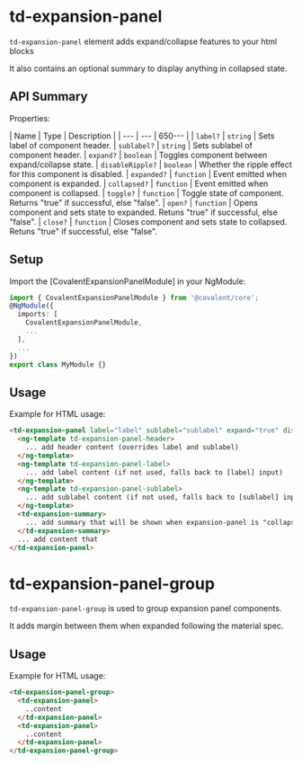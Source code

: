 # td-expansion-panel

`td-expansion-panel` element adds expand/collapse features to your html blocks

It also contains an optional summary to display anything in collapsed state.

## API Summary

Properties:

| Name | Type | Description |
| --- | --- | 650--- |
| `label?` | `string` | Sets label of component header.
| `sublabel?` | `string` | Sets sublabel of component header.
| `expand?` | `boolean` | Toggles component between expand/collapse state.
| `disableRipple?` | `boolean` | Whether the ripple effect for this component is disabled.
| `expanded?` | `function` | Event emitted when component is expanded.
| `collapsed?` | `function` | Event emitted when component is collapsed.
| `toggle?` | `function` | Toggle state of component. Returns "true" if successful, else "false".
| `open?` | `function` | Opens component and sets state to expanded. Retuns "true" if successful, else "false".
| `close?` | `function` | Closes component and sets state to collapsed. Retuns "true" if successful, else "false".

## Setup

Import the [CovalentExpansionPanelModule] in your NgModule:

```typescript
import { CovalentExpansionPanelModule } from '@covalent/core';
@NgModule({
  imports: [
    CovalentExpansionPanelModule,
    ...
  ],
  ...
})
export class MyModule {}
```

## Usage

Example for HTML usage:

```html
<td-expansion-panel label="label" sublabel="sublabel" expand="true" disabled="false" (expanded)="expandedEvent()" (collapsed)="collapsedEvent()" [disableRipple]="false">
  <ng-template td-expansion-panel-header>
    ... add header content (overrides label and sublabel)
  </ng-template>
  <ng-template td-expansion-panel-label>
    ... add label content (if not used, falls back to [label] input)
  </ng-template>
  <ng-template td-expansion-panel-sublabel>
    ... add sublabel content (if not used, falls back to [sublabel] input)
  </ng-template>
  <td-expansion-summary>
    ... add summary that will be shown when expansion-panel is "collapsed".
  </td-expansion-summary>
  ... add content that
</td-expansion-panel>
```

# td-expansion-panel-group

`td-expansion-panel-group` is used to group expansion panel components.

It adds margin between them when expanded following the material spec.

## Usage

Example for HTML usage:

```html
<td-expansion-panel-group>
  <td-expansion-panel>
    ..content
  </td-expansion-panel>
  <td-expansion-panel>
    ..content
  </td-expansion-panel>
</td-expansion-panel-group>
```
